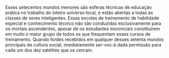 ﻿Esses setecentos mundos menores são esferas técnicas de educação prática no trabalho do inteiro universo local, e estão abertas a todas as classes de seres inteligentes. Essas escolas de treinamento de habilidade especial e conhecimento técnico não são conduzidas exclusivamente para os mortais ascendentes, apesar de os estudantes moronciais constituírem em muito o maior grupo de todos os que frequentam esses cursos de treinamento. Quando fordes recebidos em qualquer desses setenta mundos principais de cultura social, imediatamente ser-vos-á dada permissão para cada um dos dez satélites que os cercam.